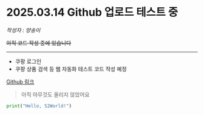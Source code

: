 # 2025.03.14 Github 업로드 테스트 중

*작성자 : 양송이*

~~아직 코드 작성 중에 있습니다~~

***

- 쿠팡 로그인
- 쿠팡 상품 검색 등 웹 자동화 테스트 코드 작성 예정

[Github 링크](https://github.com/S2YANA/S2_ET_CP.git)
> 아직 아무것도 올리지 않았어요

```python
print("Hello, S2World!")
```